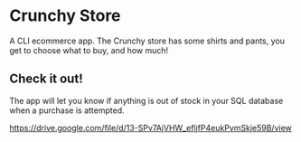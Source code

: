 # Crunchy Store

A CLI ecommerce app. The Crunchy store has some shirts and pants, you get to choose what to buy, and how much!


## Check it out!

The app will let you know if anything is out of stock in your SQL database when a purchase is attempted.

https://drive.google.com/file/d/13-SPv7AjVHW_efljfP4eukPvmSkje59B/view
